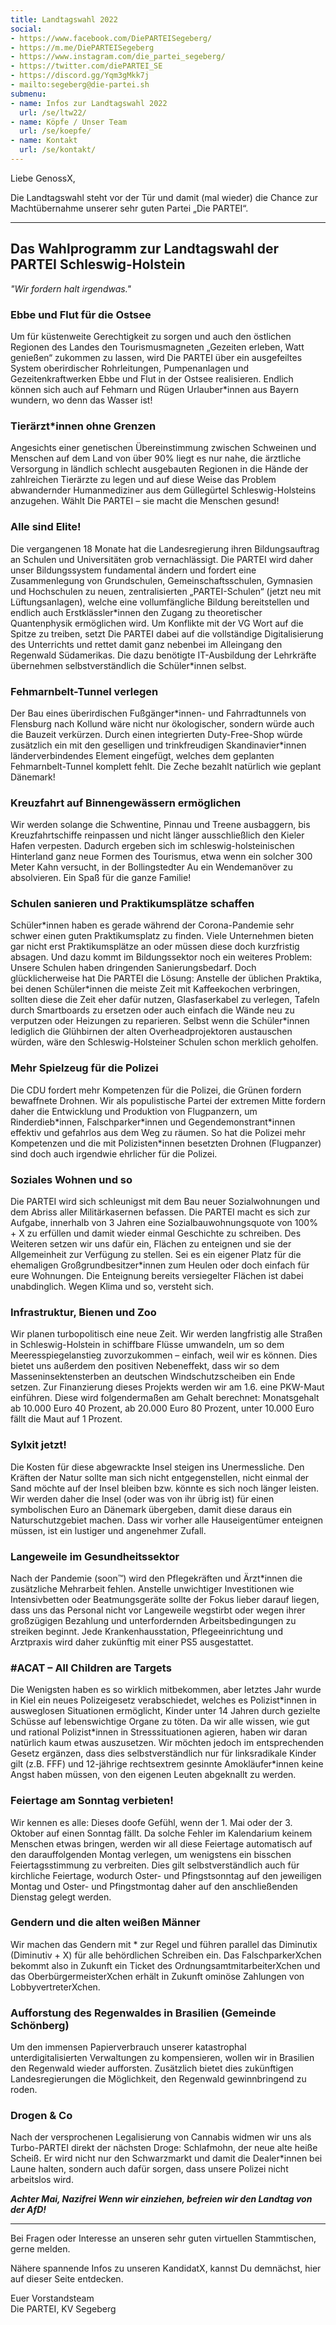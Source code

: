 ```yaml
---
title: Landtagswahl 2022
social:
- https://www.facebook.com/DiePARTEISegeberg/
- https://m.me/DiePARTEISegeberg
- https://www.instagram.com/die_partei_segeberg/
- https://twitter.com/diePARTEI_SE
- https://discord.gg/Yqm3gMkk7j
- mailto:segeberg@die-partei.sh
submenu:
- name: Infos zur Landtagswahl 2022
  url: /se/ltw22/
- name: Köpfe / Unser Team
  url: /se/koepfe/
- name: Kontakt
  url: /se/kontakt/
---
```


Liebe GenossX,

Die Landtagswahl steht vor der Tür und damit (mal wieder) die Chance zur Machtübernahme unserer sehr guten Partei „Die PARTEI“.

------

## Das Wahlprogramm zur Landtagswahl der PARTEI Schleswig-Holstein

*"Wir fordern halt irgendwas."*

### Ebbe und Flut für die Ostsee

Um für küstenweite Gerechtigkeit zu sorgen und auch den östlichen Regionen des Landes den Tourismusmagneten „Gezeiten erleben, Watt genießen“ zukommen zu lassen, wird Die PARTEI über ein ausgefeiltes System oberirdischer Rohrleitungen, Pumpenanlagen und Gezeitenkraftwerken Ebbe und Flut in der Ostsee realisieren. Endlich können sich auch auf Fehmarn und Rügen Urlauber*innen aus Bayern wundern, wo denn das Wasser ist!

### Tierärzt\*innen ohne Grenzen

Angesichts einer genetischen Übereinstimmung zwischen Schweinen und Menschen auf dem Land von über 90% liegt es nur nahe, die ärztliche Versorgung in ländlich schlecht ausgebauten Regionen in die Hände der zahlreichen Tierärzte zu legen und auf diese Weise das Problem abwandernder Humanmediziner aus dem Güllegürtel Schleswig-Holsteins anzugehen. 
Wählt Die PARTEI – sie macht die Menschen gesund!

### Alle sind Elite!

Die vergangenen 18 Monate hat die Landesregierung ihren Bildungsauftrag an Schulen und Universitäten grob vernachlässigt. Die PARTEI wird daher unser Bildungssystem fundamental ändern und fordert eine Zusammenlegung von Grundschulen, Gemeinschaftsschulen, Gymnasien und Hochschulen zu neuen, zentralisierten „PARTEI-Schulen“ (jetzt neu mit Lüftungsanlagen), welche eine vollumfängliche Bildung bereitstellen und endlich auch Erstklässler\*innen den Zugang zu theoretischer Quantenphysik ermöglichen wird. Um Konflikte mit der VG Wort auf die Spitze zu treiben, setzt Die PARTEI dabei auf die vollständige Digitalisierung des Unterrichts und rettet damit ganz nebenbei im Alleingang den Regenwald Südamerikas. Die dazu benötigte IT-Ausbildung der Lehrkräfte übernehmen selbstverständlich die Schüler\*innen selbst.

### Fehmarnbelt-Tunnel verlegen

Der Bau eines überirdischen Fußgänger\*innen- und Fahrradtunnels von Flensburg nach Kollund wäre nicht nur ökologischer, sondern würde auch die Bauzeit verkürzen. Durch einen integrierten Duty-Free-Shop würde zusätzlich ein mit den geselligen und trinkfreudigen Skandinavier\*innen länderverbindendes Element eingefügt, welches dem geplanten Fehmarnbelt-Tunnel komplett fehlt. Die Zeche bezahlt natürlich wie geplant Dänemark!

### Kreuzfahrt auf Binnengewässern ermöglichen

Wir werden solange die Schwentine, Pinnau und Treene ausbaggern, bis Kreuzfahrtschiffe reinpassen und nicht länger ausschließlich den Kieler Hafen verpesten. Dadurch ergeben sich im schleswig-holsteinischen Hinterland ganz neue Formen des Tourismus, etwa wenn ein solcher 300 Meter Kahn versucht, in der Bollingstedter Au ein Wendemanöver zu absolvieren. Ein Spaß für die ganze Familie!

### Schulen sanieren und Praktikumsplätze schaffen

Schüler\*innen haben es gerade während der Corona-Pandemie sehr schwer einen guten Praktikumsplatz zu finden. Viele Unternehmen bieten gar nicht erst Praktikumsplätze an oder müssen diese doch kurzfristig absagen. Und dazu kommt im Bildungssektor noch ein weiteres Problem: Unsere Schulen haben dringenden Sanierungsbedarf. Doch glücklicherweise hat Die PARTEI die Lösung: Anstelle der üblichen Praktika, bei denen Schüler\*innen die meiste Zeit mit Kaffeekochen verbringen, sollten diese die Zeit eher dafür nutzen, Glasfaserkabel zu verlegen, Tafeln durch Smartboards zu ersetzen oder auch einfach die Wände neu zu verputzen oder Heizungen zu reparieren. Selbst wenn die Schüler\*innen lediglich die Glühbirnen der alten Overheadprojektoren austauschen würden, wäre den Schleswig-Holsteiner Schulen schon merklich geholfen.

### Mehr Spielzeug für die Polizei

Die CDU fordert mehr Kompetenzen für die Polizei, die Grünen fordern bewaffnete Drohnen. Wir als populistische Partei der extremen Mitte fordern daher die Entwicklung und Produktion von Flugpanzern, um Rinderdieb\*innen, Falschparker\*innen und Gegendemonstrant\*innen effektiv und gefahrlos aus dem Weg zu räumen. So hat die Polizei mehr Kompetenzen und die mit Polizisten\*innen besetzten Drohnen (Flugpanzer) sind doch auch irgendwie ehrlicher für die Polizei.

### Soziales Wohnen und so

Die PARTEI wird sich schleunigst mit dem Bau neuer Sozialwohnungen und dem Abriss aller Militärkasernen befassen. Die PARTEI macht es sich zur Aufgabe, innerhalb von 3 Jahren eine Sozialbauwohnungsquote von 100% + X zu erfüllen und damit wieder einmal Geschichte zu schreiben. Des Weiteren setzen wir uns dafür ein, Flächen zu enteignen und sie der Allgemeinheit zur Verfügung zu stellen. Sei es ein eigener Platz für die ehemaligen Großgrundbesitzer\*innen zum Heulen oder doch einfach für eure Wohnungen. Die Enteignung bereits versiegelter Flächen ist dabei unabdinglich. Wegen Klima und so, versteht sich.

### Infrastruktur, Bienen und Zoo

Wir planen turbopolitisch eine neue Zeit. Wir werden langfristig alle Straßen in Schleswig-Holstein in schiffbare Flüsse umwandeln, um so dem Meeresspiegelanstieg zuvorzukommen – einfach, weil wir es können. Dies bietet uns außerdem den positiven Nebeneffekt, dass wir so dem Masseninsektensterben an deutschen Windschutzscheiben ein Ende setzen. Zur Finanzierung dieses Projekts werden wir am 1.6. eine PKW-Maut einführen. Diese wird folgendermaßen am Gehalt berechnet: Monatsgehalt ab 10.000 Euro 40 Prozent, ab 20.000 Euro 80 Prozent, unter 10.000 Euro fällt die Maut auf 1 Prozent.

### Sylxit jetzt!

Die Kosten für diese abgewrackte Insel steigen ins Unermessliche. Den Kräften der Natur sollte man sich nicht entgegenstellen, nicht einmal der Sand möchte auf der Insel bleiben bzw. könnte es sich noch länger leisten. Wir werden daher die Insel (oder was von ihr übrig ist) für einen symbolischen Euro an Dänemark übergeben, damit diese daraus ein Naturschutzgebiet machen. Dass wir vorher alle Hauseigentümer enteignen müssen, ist ein lustiger und angenehmer Zufall.

### Langeweile im Gesundheitssektor

Nach der Pandemie (soon™) wird den Pflegekräften und Ärzt\*innen die zusätzliche Mehrarbeit fehlen. Anstelle unwichtiger Investitionen wie Intensivbetten oder Beatmungsgeräte sollte der Fokus lieber darauf liegen, dass uns das Personal nicht vor Langeweile wegstirbt oder wegen ihrer großzügigen Bezahlung und unterfordernden Arbeitsbedingungen zu streiken beginnt. Jede Krankenhausstation, Pflegeeinrichtung und Arztpraxis wird daher zukünftig mit einer PS5 ausgestattet.

### #ACAT – All Children are Targets

Die Wenigsten haben es so wirklich mitbekommen, aber letztes Jahr wurde in Kiel ein neues Polizeigesetz verabschiedet, welches es Polizist\*innen in ausweglosen Situationen ermöglicht, Kinder unter 14 Jahren durch gezielte Schüsse auf lebenswichtige Organe zu töten. Da wir alle wissen, wie gut und rational Polizist\*innen in Stresssituationen agieren, haben wir daran natürlich kaum etwas auszusetzen. Wir möchten jedoch im entsprechenden Gesetz ergänzen, dass dies selbstverständlich nur für linksradikale Kinder gilt (z.B. FFF) und 12-jährige rechtsextrem gesinnte Amokläufer\*innen keine Angst haben müssen, von den eigenen Leuten abgeknallt zu werden.

### Feiertage am Sonntag verbieten!

Wir kennen es alle: Dieses doofe Gefühl, wenn der 1. Mai oder der 3. Oktober auf einen Sonntag fällt. Da solche Fehler im Kalendarium keinem Menschen etwas bringen, werden wir all diese Feiertage automatisch auf den darauffolgenden Montag verlegen, um wenigstens ein bisschen Feiertagsstimmung zu verbreiten. Dies gilt selbstverständlich auch für kirchliche Feiertage, wodurch Oster- und Pfingstsonntag auf den jeweiligen Montag und Oster- und Pfingstmontag daher auf den anschließenden Dienstag gelegt werden.

### Gendern und die alten weißen Männer

Wir machen das Gendern mit \* zur Regel und führen parallel das Diminutix (Diminutiv + X) für alle behördlichen Schreiben ein. Das FalschparkerXchen bekommt also in Zukunft ein Ticket des OrdnungsamtmitarbeiterXchen und das OberbürgermeisterXchen erhält in Zukunft ominöse Zahlungen von LobbyvertreterXchen.

### Aufforstung des Regenwaldes in Brasilien (Gemeinde Schönberg)

Um den immensen Papierverbrauch unserer katastrophal unterdigitalisierten Verwaltungen zu kompensieren, wollen wir in Brasilien den Regenwald wieder aufforsten. Zusätzlich bietet dies zukünftigen Landesregierungen die Möglichkeit, den Regenwald gewinnbringend zu roden.

### Drogen & Co

Nach der versprochenen Legalisierung von Cannabis widmen wir uns als Turbo-PARTEI direkt der nächsten Droge: Schlafmohn, der neue alte heiße Scheiß. Er wird nicht nur den Schwarzmarkt und damit die Dealer\*innen bei Laune halten, sondern auch dafür sorgen, dass unsere Polizei nicht arbeitslos wird.

***Achter Mai, Nazifrei
Wenn wir einziehen, befreien wir den Landtag von der AfD!***

------

Bei Fragen oder Interesse an unseren sehr guten virtuellen Stammtischen, gerne melden.

Nähere spannende Infos zu unseren KandidatX, kannst Du demnächst, hier auf dieser Seite entdecken.

Euer Vorstandsteam  
Die PARTEI, KV Segeberg
